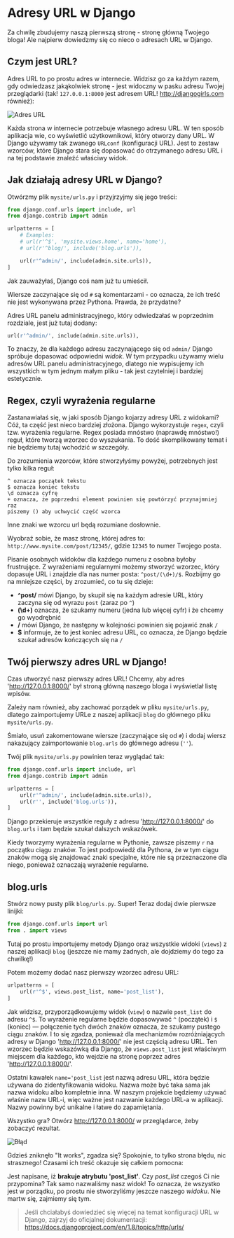 # Adresy URL w Django

Za chwilę zbudujemy naszą pierwszą stronę - stronę główną Twojego bloga! Ale najpierw dowiedzmy się co nieco o adresach URL w Django.

## Czym jest URL?

Adres URL to po prostu adres w internecie. Widzisz go za każdym razem, gdy odwiedzasz jakąkolwiek stronę - jest widoczny w pasku adresu Twojej przeglądarki (tak! `127.0.0.1:8000` jest adresem URL! http://djangogirls.com również):

![Adres URL][1]

 [1]: images/url.png

Każda strona w internecie potrzebuje własnego adresu URL. W ten sposób aplikacja wie, co wyświetlić użytkownikowi, który otworzy dany URL. W Django używamy tak zwanego `URLconf` (konfiguracji URL). Jest to zestaw wzorców, które Django stara się dopasować do otrzymanego adresu URL i na tej podstawie znaleźć właściwy widok.

## Jak działają adresy URL w Django?

Otwórzmy plik `mysite/urls.py` i przyjrzyjmy się jego treści:

```python
from django.conf.urls import include, url
from django.contrib import admin

urlpatterns = [
    # Examples:
    # url(r'^$', 'mysite.views.home', name='home'),
    # url(r'^blog/', include('blog.urls')),

    url(r'^admin/', include(admin.site.urls)),
]
```

Jak zauważyłaś, Django coś nam już tu umieścił.

Wiersze zaczynające się od `#` są komentarzami - co oznacza, że ich treść nie jest wykonywana przez Pythona. Prawda, że przydatne?

Adres URL panelu administracyjnego, który odwiedzałaś w poprzednim rozdziale, jest już tutaj dodany:

```python
url(r'^admin/', include(admin.site.urls)),
```

To znaczy, że dla każdego adresu zaczynającego się od `admin/` Django spróbuje dopasować odpowiedni *widok*. W tym przypadku używamy wielu adresów URL panelu administracyjnego, dlatego nie wypisujemy ich wszystkich w tym jednym małym pliku - tak jest czytelniej i bardziej estetycznie.

## Regex, czyli wyrażenia regularne

Zastanawiałaś się, w jaki sposób Django kojarzy adresy URL z widokami? Cóż, ta część jest nieco bardziej złożona. Django wykorzystuje `regex`, czyli tzw. wyrażenia regularne. Regex posiada mnóstwo (naprawdę mnóstwo!) reguł, które tworzą wzorzec do wyszukania. To dość skomplikowany temat i nie będziemy tutaj wchodzić w szczegóły.

Do zrozumienia wzorców, które stworzyłyśmy powyżej, potrzebnych jest tylko kilka reguł:

    ^ oznacza początek tekstu
    $ oznacza koniec tekstu
    \d oznacza cyfrę
    + oznacza, że poprzedni element powinien się powtórzyć przynajmniej raz
    piszemy () aby uchwycić część wzorca


Inne znaki we wzorcu url będą rozumiane dosłownie.

Wyobraź sobie, że masz stronę, której adres to: `http://www.mysite.com/post/12345/`, gdzie `12345` to numer Twojego posta.

Pisanie osobnych widoków dla każdego numeru z osobna byłoby frustrujące. Z wyrażeniami regularnymi możemy stworzyć wzorzec, który dopasuje URL i znajdzie dla nas numer posta: `^post/(\d+)/$`. Rozbijmy go na mniejsze części, by zrozumieć, co tu się dzieje:

*   **^post/** mówi Django, by skupił się na każdym adresie URL, który zaczyna się od wyrazu `post` (zaraz po `^`)
*   **(\d+)** oznacza, że szukamy numeru (jedna lub więcej cyfr) i że chcemy go wyodrębnić
*   **/** mówi Django, że następny w kolejności powinien się pojawić znak `/`
*   **$** informuje, że to jest koniec adresu URL, co oznacza, że Django będzie szukał adresów kończących się na `/`

## Twój pierwszy adres URL w Django!

Czas utworzyć nasz pierwszy adres URL! Chcemy, aby adres 'http://127.0.0.1:8000/' był stroną główną naszego bloga i wyświetlał listę wpisów.

Zależy nam również, aby zachować porządek w pliku `mysite/urls.py`, dlatego zaimportujemy URLe z naszej aplikacji `blog` do głównego pliku `mysite/urls.py`.

Śmiało, usuń zakomentowane wiersze (zaczynające się od `#`) i dodaj wiersz nakazujący zaimportowanie `blog.urls` do głównego adresu (`''`).

Twój plik `mysite/urls.py` powinien teraz wyglądać tak:

```python
from django.conf.urls import include, url
from django.contrib import admin

urlpatterns = [
    url(r'^admin/', include(admin.site.urls)),
    url(r'', include('blog.urls')),
]
```

Django przekieruje wszystkie reguły z adresu 'http://127.0.0.1:8000/' do `blog.urls` i tam będzie szukał dalszych wskazówek.

Kiedy tworzymy wyrażenia regularne w Pythonie, zawsze piszemy `r` na początku ciągu znaków. To jest podpowiedź dla Pythona, że w tym ciągu znaków mogą się znajdować znaki specjalne, które nie są przeznaczone dla niego, ponieważ oznaczają wyrażenie regularne.

## blog.urls

Stwórz nowy pusty plik `blog/urls.py`. Super! Teraz dodaj dwie pierwsze linijki:

```python
from django.conf.urls import url
from . import views
```

Tutaj po prostu importujemy metody Django oraz wszystkie widoki (`views`) z naszej aplikacji `blog` (jeszcze nie mamy żadnych, ale dojdziemy do tego za chwilkę!)

Potem możemy dodać nasz pierwszy wzorzec adresu URL:

```python
urlpatterns = [
    url(r'^$', views.post_list, name='post_list'),
]
```

Jak widzisz, przyporządkowujemy widok (`view`) o nazwie `post_list` do adresu `^$`. To wyrażenie regularne będzie dopasowywać `^` (początek) i `$` (koniec) — połączenie tych dwóch znaków oznacza, że szukamy pustego ciągu znaków. I to się zgadza, ponieważ dla mechanizmów rozróżniających adresy w Django 'http://127.0.0.1:8000/' nie jest częścią adresu URL. Ten wzorzec będzie wskazówką dla Django, że `views.post_list` jest właściwym miejscem dla każdego, kto wejdzie na stronę poprzez adres 'http://127.0.0.1:8000/'.

Ostatni kawałek `name='post_list` jest nazwą adresu URL, która będzie używana do zidentyfikowania widoku. Nazwa może być taka sama jak nazwa widoku albo kompletnie inna. W naszym projekcie będziemy używać właśnie nazw URL-i, więc ważne jest nazwanie każdego URL-a w aplikacji. Nazwy powinny być unikalne i łatwe do zapamiętania.

Wszystko gra? Otwórz http://127.0.0.1:8000/ w przeglądarce, żeby zobaczyć rezultat.

![Błąd][2]

 [2]: images/error1.png

Gdzieś zniknęło "It works", zgadza się? Spokojnie, to tylko strona błędu, nic strasznego! Czasami ich treść okazuje się całkiem pomocna:

Jest napisane, iż **brakuje atrybutu 'post_list'**. Czy *post_list* czegoś Ci nie przypomina? Tak samo nazwaliśmy nasz widok! To oznacza, że wszystko jest w porządku, po prostu nie stworzyliśmy jeszcze naszego *widoku*. Nie martw się, zajmiemy się tym.

> Jeśli chciałabyś dowiedzieć się więcej na temat konfiguracji URL w Django, zajrzyj do oficjalnej dokumentacji: https://docs.djangoproject.com/en/1.8/topics/http/urls/
